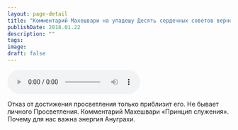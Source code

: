 ```yaml
---
layout: page-detail
title: "Комментарий Махешвари на упадешу Десять сердечных советов верному ученику"
publishDate: 2018.01.22
description: ""
tags:
image:
draft: false
---
```


<audio title="2018.01.22 - Комментарий Махешвари на упадешу Десять сердечных советов верному ученику.mp3" src="/upload/iblock/b21/b213c0b476332a0f6b6b9a235b3e4ae9.mp3" controls=""></audio>

 Отказ от достижения просветления только приблизит его. Не бывает личного Просветления. Комментарий Махешвари «Принцип служения». Почему для нас важна энергия Ануграхи. 

  
